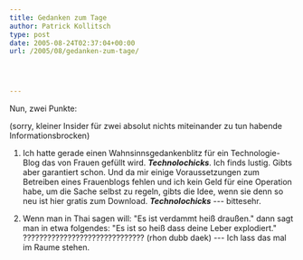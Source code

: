 ```yaml
---
title: Gedanken zum Tage
author: Patrick Kollitsch
type: post
date: 2005-08-24T02:37:04+00:00
url: /2005/08/gedanken-zum-tage/




---
```

Nun, zwei Punkte:

(sorry, kleiner Insider f&uuml;r zwei absolut nichts miteinander zu tun habende Informationsbrocken)

1. Ich hatte gerade einen Wahnsinnsgedankenblitz f&uuml;r ein Technologie-Blog das von Frauen gef&uuml;llt wird. _**Technolochicks**_. Ich finds lustig. Gibts aber garantiert schon. Und da mir einige Voraussetzungen zum Betreiben eines Frauenblogs fehlen und ich kein Geld f&uuml;r eine Operation habe, um die Sache selbst zu regeln, gibts die Idee, wenn sie denn so neu ist hier gratis zum Download. _**Technolochicks**_ --- bittesehr.

2. Wenn man in Thai sagen will: "Es ist verdammt hei&szlig; drau&szlig;en." dann sagt man in etwa folgendes: "Es ist so hei&szlig; dass deine Leber explodiert." ?????????????????????????????? (rhon dubb daek) --- Ich lass das mal im Raume stehen.